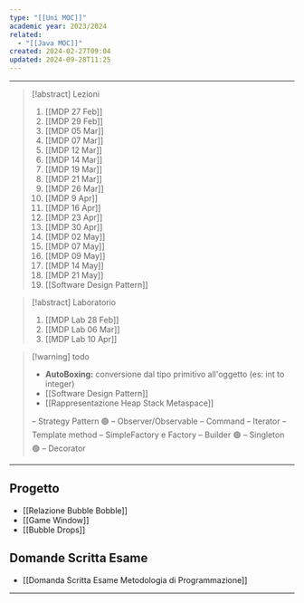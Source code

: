 ```yaml
---
type: "[[Uni MOC]]"
academic year: 2023/2024
related:
  - "[[Java MOC]]"
created: 2024-02-27T09:04
updated: 2024-09-28T11:25
---
```

---

>[!abstract] Lezioni
>1. [[MDP 27 Feb]]
>2. [[MDP 29 Feb]]
>3. [[MDP 05 Mar]]
>4. [[MDP 07 Mar]]
>5. [[MDP 12 Mar]]
>6. [[MDP 14 Mar]]
>7. [[MDP 19 Mar]]
>8. [[MDP 21 Mar]]
>9. [[MDP 26 Mar]]
>10. [[MDP 9 Apr]]
>11.  [[MDP 16 Apr]]
>12. [[MDP 23 Apr]]
>13. [[MDP 30 Apr]]
>14. [[MDP 02 May]]
>15. [[MDP 07 May]]
>16. [[MDP 09 May]]
>17. [[MDP 14 May]]
>18. [[MDP 21 May]]
>19. [[Software Design Pattern]]

>[!abstract] Laboratorio
>1. [[MDP Lab 28 Feb]]
>2. [[MDP Lab 06 Mar]]
>3. [[MDP Lab 10 Apr]]

>[!warning] todo
>- **AutoBoxing:** conversione dal tipo primitivo all'oggetto (es: int to integer)
>- [[Software Design Pattern]]
>- [[Rappresentazione Heap Stack Metaspace]]
> 
>– Strategy Pattern 🟢
>– Observer/Observable
>– Command
>– Iterator
>– Template method
>– SimpleFactory e Factory
>– Builder 🟢
>– Singleton 🟢
>– Decorator

---
## Progetto
- [[Relazione Bubble Bobble]]
- [[Game Window]]
- [[Bubble Drops]]

## Domande Scritta Esame
- [[Domanda Scritta Esame Metodologia di Programmazione]]

---
